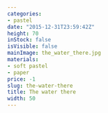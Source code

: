 ```yaml
---
categories:
- pastel
date: "2015-12-31T23:59:42Z"
height: 70
inStock: false
isVisible: false
mainImage: the_water_there.jpg
materials:
- soft pastel
- paper
price: -1
slug: the-water-there
title: The water there
width: 50
---
```


